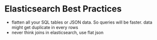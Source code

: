 # Elasticsearch Best Practices

- flatten all your SQL tables or JSON data. So queries will be faster. data might get duplicate in every rows
- never think joins in elasticsearch, use flat json
